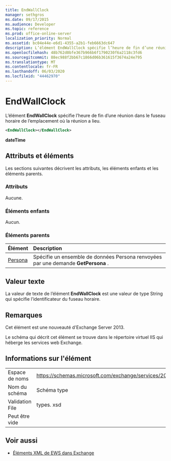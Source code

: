 ```yaml
---
title: EndWallClock
manager: sethgros
ms.date: 09/17/2015
ms.audience: Developer
ms.topic: reference
ms.prod: office-online-server
localization_priority: Normal
ms.assetid: bc04e44e-e6d1-4355-a2b1-feb6663dc647
description: L’élément EndWallClock spécifie l’heure de fin d’une réunion dans le fuseau horaire de l’emplacement où la réunion a lieu.
ms.openlocfilehash: 48b762d0bfe367b966b6f1790230f6a2118c3fd6
ms.sourcegitcommit: 88ec988f2bb67c1866d06b361615f3674a24e795
ms.translationtype: MT
ms.contentlocale: fr-FR
ms.lasthandoff: 06/03/2020
ms.locfileid: "44462970"
---
```

# <a name="endwallclock"></a>EndWallClock

L’élément **EndWallClock** spécifie l’heure de fin d’une réunion dans le fuseau horaire de l’emplacement où la réunion a lieu. 
  
```XML
<EndWallClock></EndWallClock>
```

 **dateTime**
## <a name="attributes-and-elements"></a>Attributs et éléments

Les sections suivantes décrivent les attributs, les éléments enfants et les éléments parents.
  
### <a name="attributes"></a>Attributs

Aucune.
  
### <a name="child-elements"></a>Éléments enfants

Aucun.
  
### <a name="parent-elements"></a>Éléments parents

|**Élément**|**Description**|
|:-----|:-----|
|[Persona](persona.md) <br/> |Spécifie un ensemble de données Persona renvoyées par une demande **GetPersona** .  <br/> |
   
## <a name="text-value"></a>Valeur texte

La valeur de texte de l’élément **EndWallClock** est une valeur de type String qui spécifie l’identificateur du fuseau horaire. 
  
## <a name="remarks"></a>Remarques

Cet élément est une nouveauté d'Exchange Server 2013.
  
Le schéma qui décrit cet élément se trouve dans le répertoire virtuel IIS qui héberge les services web Exchange.
  
## <a name="element-information"></a>Informations sur l'élément

|||
|:-----|:-----|
|Espace de noms  <br/> |https://schemas.microsoft.com/exchange/services/2006/types  <br/> |
|Nom du schéma  <br/> |Schéma type  <br/> |
|Validation File  <br/> |types. xsd  <br/> |
|Peut être vide  <br/> ||
   
## <a name="see-also"></a>Voir aussi



- [Éléments XML de EWS dans Exchange](ews-xml-elements-in-exchange.md)

